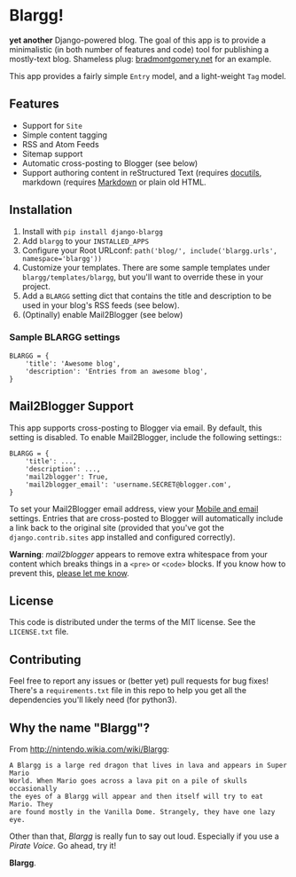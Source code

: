 Blargg!
=======

**yet another** Django-powered blog. The goal of this app is to provide a
minimalistic (in both number of features and code) tool for publishing a
mostly-text blog. Shameless plug: [bradmontgomery.net](https://bradmontgomery.net) for an example.

This app provides a fairly simple `Entry` model, and a light-weight `Tag` model.

Features
--------

* Support for `Site`
* Simple content tagging
* RSS and Atom Feeds
* Sitemap support
* Automatic cross-posting to Blogger (see below)
* Support authoring content in reStructured Text (requires
  [docutils](https://pypi.python.org/pypi/docutils), markdown (requires
  [Markdown](https://pypi.python.org/pypi/Markdown) or plain old HTML.

Installation
------------

1. Install with `pip install django-blargg`
2. Add `blargg` to your `INSTALLED_APPS`
3. Configure your Root URLconf: `path('blog/', include('blargg.urls', namespace='blargg'))`
4. Customize your templates. There are some sample templates under
   `blargg/templates/blargg`, but you'll want to override these in your project.
5. Add a `BLARGG` setting dict that contains the title and description to be
   used in your blog's RSS feeds (see below).
6. (Optinally) enable Mail2Blogger (see below)


### Sample BLARGG settings

    BLARGG = {
        'title': 'Awesome blog',
        'description': 'Entries from an awesome blog',
    }


Mail2Blogger Support
--------------------

This app supports cross-posting to Blogger via email. By default, this setting
is disabled. To enable Mail2Blogger, include the following settings::

    BLARGG = {
        'title': ...,
        'description': ...,
        'mail2blogger': True,
        'mail2blogger_email': 'username.SECRET@blogger.com',
    }

To set your Mail2Blogger email address, view your
[Mobile and email](http://www.blogger.com) settings. Entries that are
cross-posted to Blogger will automatically include a link back to the original
site (provided that you've got the `django.contrib.sites` app installed and
configured correctly).

**Warning**: *mail2blogger* appears to remove extra whitespace from your content
which breaks things in a `<pre>` or `<code>` blocks. If you know how to
prevent this, [please let me know](https://github.com/bradmontgomery/django-blargg/issues/3).

License
-------

This code is distributed under the terms of the MIT license. See the `LICENSE.txt` file.


Contributing
------------

Feel free to report any issues or (better yet) pull requests for bug fixes!
There's a `requirements.txt` file in this repo to help you get all the
dependencies you'll likely need (for python3).


Why the name "Blargg"?
----------------------

From http://nintendo.wikia.com/wiki/Blargg:

    A Blargg is a large red dragon that lives in lava and appears in Super Mario
    World. When Mario goes across a lava pit on a pile of skulls occasionally
    the eyes of a Blargg will appear and then itself will try to eat Mario. They
    are found mostly in the Vanilla Dome. Strangely, they have one lazy eye.

Other than that, *Blargg* is really fun to say out loud. Especially if you use
a *Pirate Voice*. Go ahead, try it!

**Blargg**.

